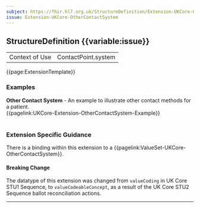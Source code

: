 ```yaml
---
subject: https://fhir.hl7.org.uk/StructureDefinition/Extension-UKCore-OtherContactSystem
issue: Extension-UKCore-OtherContactSystem
---
```

## StructureDefinition {{variable:issue}}

<table id="addToTranspose">
<tr><td>Context of Use</td>
<td>ContactPoint.system</td>
</tr>
</table>

{{page:ExtensionTemplate}}

<div id="Examples" class="tabcontent">
  <h3>Examples</h3>
<b>Other Contact System</b> - An example to illustrate other contact methods for a patient. </br>
{{pagelink:UKCore-Extension-OtherContactSystem-Example}}
<br><br>
</div>

<h3 id="guidance-othercomntactsystem">Extension Specific Guidance</h3>

There is a binding within this extension to a {{pagelink:ValueSet-UKCore-OtherContactSystem}}.

<div markdown="span" class="alert alert-warning" role="alert"><h4><i class="fa fa-warning"></i> Breaking Change</h4>
The datatype of this extension was changed from <code>valueCoding</code> in UK Core STU1 Sequence, to <code>valueCodeableConcept</code>, as a result of the UK Core STU2 Sequence ballot reconciliation actions.
</div> 

---

